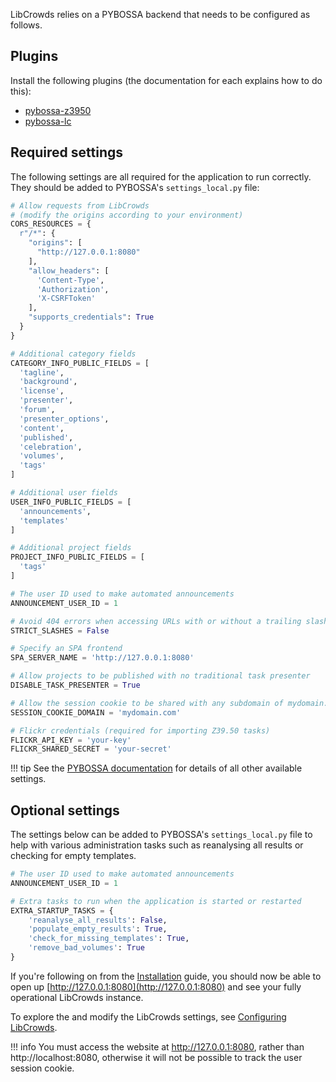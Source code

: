 LibCrowds relies on a PYBOSSA backend that needs to be configured as follows.

## Plugins

Install the following plugins (the documentation for each explains how to
do this):

- [pybossa-z3950](https://github.com/alexandermendes/pybossa-z3950)
- [pybossa-lc](https://github.com/LibCrowds/pybossa-lc)

## Required settings

The following settings are all required for the application to run correctly.
They should be added to PYBOSSA's `settings_local.py` file:

```python
# Allow requests from LibCrowds
# (modify the origins according to your environment)
CORS_RESOURCES = {
  r"/*": {
    "origins": [
      "http://127.0.0.1:8080"
    ],
    "allow_headers": [
      'Content-Type',
      'Authorization',
      'X-CSRFToken'
    ],
    "supports_credentials": True
  }
}

# Additional category fields
CATEGORY_INFO_PUBLIC_FIELDS = [
  'tagline',
  'background',
  'license',
  'presenter',
  'forum',
  'presenter_options',
  'content',
  'published',
  'celebration',
  'volumes',
  'tags'
]

# Additional user fields
USER_INFO_PUBLIC_FIELDS = [
  'announcements',
  'templates'
]

# Additional project fields
PROJECT_INFO_PUBLIC_FIELDS = [
  'tags'
]

# The user ID used to make automated announcements
ANNOUNCEMENT_USER_ID = 1

# Avoid 404 errors when accessing URLs with or without a trailing slash
STRICT_SLASHES = False

# Specify an SPA frontend
SPA_SERVER_NAME = 'http://127.0.0.1:8080'

# Allow projects to be published with no traditional task presenter
DISABLE_TASK_PRESENTER = True

# Allow the session cookie to be shared with any subdomain of mydomain.com
SESSION_COOKIE_DOMAIN = 'mydomain.com'

# Flickr credentials (required for importing Z39.50 tasks)
FLICKR_API_KEY = 'your-key'
FLICKR_SHARED_SECRET = 'your-secret'
```

!!! tip
    See the [PYBOSSA documentation](http://docs.pybossa.com) for details of all
    other available settings.

## Optional settings

The settings below can be added to PYBOSSA's `settings_local.py` file to help
with various administration tasks such as reanalysing all results or
checking for empty templates.

```python
# The user ID used to make automated announcements
ANNOUNCEMENT_USER_ID = 1

# Extra tasks to run when the application is started or restarted
EXTRA_STARTUP_TASKS = {
    'reanalyse_all_results': False,
    'populate_empty_results': True,
    'check_for_missing_templates': True,
    'remove_bad_volumes': True
}
```

If you're following on from the [Installation](/setup/introduction.md) guide,
you should now be able to open up
[http://127.0.0.1:8080](http://127.0.0.1:8080) and see your fully operational
LibCrowds instance.

To explore the and modify the LibCrowds settings, see
[Configuring LibCrowds](/setup/configuring-libcrowds.md).

!!! info
    You must access the website at http://127.0.0.1:8080, rather than
    http://localhost:8080, otherwise it will not be possible to track the user
    session cookie.

